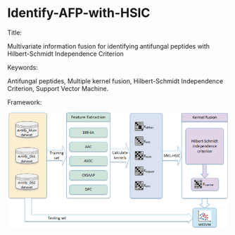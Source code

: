 # Identify-AFP-with-HSIC
Title:

Multivariate information fusion for identifying antifungal peptides with Hilbert-Schmidt Independence Criterion

Keywords:

Antifungal peptides, Multiple kernel fusion, Hilbert-Schmidt Independence Criterion, Support Vector Machine.

Framework:

![Image text](https://raw.githubusercontent.com/hzhou256/Identify-AFP-with-HSIC/main/framework.png)
